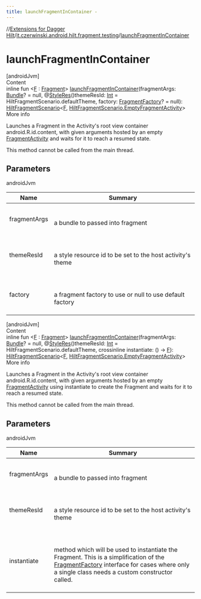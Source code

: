 ```yaml
---
title: launchFragmentInContainer -
---
```

//[Extensions for Dagger Hilt](../index.html)/[it.czerwinski.android.hilt.fragment.testing](index.html)/[launchFragmentInContainer](launch-fragment-in-container.html)



# launchFragmentInContainer  
[androidJvm]  
Content  
inline fun <[F](launch-fragment-in-container.html) : [Fragment](https://developer.android.com/reference/kotlin/androidx/fragment/app/Fragment.html)> [launchFragmentInContainer](launch-fragment-in-container.html)(fragmentArgs: [Bundle](https://developer.android.com/reference/kotlin/android/os/Bundle.html)? = null, @[StyleRes](https://developer.android.com/reference/kotlin/androidx/annotation/StyleRes.html)()themeResId: [Int](https://kotlinlang.org/api/latest/jvm/stdlib/kotlin/-int/index.html) = HiltFragmentScenario.defaultTheme, factory: [FragmentFactory](https://developer.android.com/reference/kotlin/androidx/fragment/app/FragmentFactory.html)? = null): [HiltFragmentScenario](-hilt-fragment-scenario/index.html)<[F](launch-fragment-in-container.html), [HiltFragmentScenario.EmptyFragmentActivity](-hilt-fragment-scenario/-empty-fragment-activity/index.html)>  
More info  


Launches a Fragment in the Activity's root view container android.R.id.content, with given arguments hosted by an empty [FragmentActivity](https://developer.android.com/reference/kotlin/androidx/fragment/app/FragmentActivity.html) and waits for it to reach a resumed state.



This method cannot be called from the main thread.



## Parameters  
  
androidJvm  
  
|  Name|  Summary| 
|---|---|
| <a name="it.czerwinski.android.hilt.fragment.testing//launchFragmentInContainer/#android.os.Bundle?#kotlin.Int#androidx.fragment.app.FragmentFactory?/PointingToDeclaration/"></a>fragmentArgs| <a name="it.czerwinski.android.hilt.fragment.testing//launchFragmentInContainer/#android.os.Bundle?#kotlin.Int#androidx.fragment.app.FragmentFactory?/PointingToDeclaration/"></a><br><br>a bundle to passed into fragment<br><br>
| <a name="it.czerwinski.android.hilt.fragment.testing//launchFragmentInContainer/#android.os.Bundle?#kotlin.Int#androidx.fragment.app.FragmentFactory?/PointingToDeclaration/"></a>themeResId| <a name="it.czerwinski.android.hilt.fragment.testing//launchFragmentInContainer/#android.os.Bundle?#kotlin.Int#androidx.fragment.app.FragmentFactory?/PointingToDeclaration/"></a><br><br>a style resource id to be set to the host activity's theme<br><br>
| <a name="it.czerwinski.android.hilt.fragment.testing//launchFragmentInContainer/#android.os.Bundle?#kotlin.Int#androidx.fragment.app.FragmentFactory?/PointingToDeclaration/"></a>factory| <a name="it.czerwinski.android.hilt.fragment.testing//launchFragmentInContainer/#android.os.Bundle?#kotlin.Int#androidx.fragment.app.FragmentFactory?/PointingToDeclaration/"></a><br><br>a fragment factory to use or null to use default factory<br><br>
  
  


[androidJvm]  
Content  
inline fun <[F](launch-fragment-in-container.html) : [Fragment](https://developer.android.com/reference/kotlin/androidx/fragment/app/Fragment.html)> [launchFragmentInContainer](launch-fragment-in-container.html)(fragmentArgs: [Bundle](https://developer.android.com/reference/kotlin/android/os/Bundle.html)? = null, @[StyleRes](https://developer.android.com/reference/kotlin/androidx/annotation/StyleRes.html)()themeResId: [Int](https://kotlinlang.org/api/latest/jvm/stdlib/kotlin/-int/index.html) = HiltFragmentScenario.defaultTheme, crossinline instantiate: () -> [F](launch-fragment-in-container.html)): [HiltFragmentScenario](-hilt-fragment-scenario/index.html)<[F](launch-fragment-in-container.html), [HiltFragmentScenario.EmptyFragmentActivity](-hilt-fragment-scenario/-empty-fragment-activity/index.html)>  
More info  


Launches a Fragment in the Activity's root view container android.R.id.content, with given arguments hosted by an empty [FragmentActivity](https://developer.android.com/reference/kotlin/androidx/fragment/app/FragmentActivity.html) using instantiate to create the Fragment and waits for it to reach a resumed state.



This method cannot be called from the main thread.



## Parameters  
  
androidJvm  
  
|  Name|  Summary| 
|---|---|
| <a name="it.czerwinski.android.hilt.fragment.testing//launchFragmentInContainer/#android.os.Bundle?#kotlin.Int#kotlin.Function0[TypeParam(bounds=[androidx.fragment.app.Fragment])]/PointingToDeclaration/"></a>fragmentArgs| <a name="it.czerwinski.android.hilt.fragment.testing//launchFragmentInContainer/#android.os.Bundle?#kotlin.Int#kotlin.Function0[TypeParam(bounds=[androidx.fragment.app.Fragment])]/PointingToDeclaration/"></a><br><br>a bundle to passed into fragment<br><br>
| <a name="it.czerwinski.android.hilt.fragment.testing//launchFragmentInContainer/#android.os.Bundle?#kotlin.Int#kotlin.Function0[TypeParam(bounds=[androidx.fragment.app.Fragment])]/PointingToDeclaration/"></a>themeResId| <a name="it.czerwinski.android.hilt.fragment.testing//launchFragmentInContainer/#android.os.Bundle?#kotlin.Int#kotlin.Function0[TypeParam(bounds=[androidx.fragment.app.Fragment])]/PointingToDeclaration/"></a><br><br>a style resource id to be set to the host activity's theme<br><br>
| <a name="it.czerwinski.android.hilt.fragment.testing//launchFragmentInContainer/#android.os.Bundle?#kotlin.Int#kotlin.Function0[TypeParam(bounds=[androidx.fragment.app.Fragment])]/PointingToDeclaration/"></a>instantiate| <a name="it.czerwinski.android.hilt.fragment.testing//launchFragmentInContainer/#android.os.Bundle?#kotlin.Int#kotlin.Function0[TypeParam(bounds=[androidx.fragment.app.Fragment])]/PointingToDeclaration/"></a><br><br>method which will be used to instantiate the Fragment. This is a simplification of the [FragmentFactory](https://developer.android.com/reference/kotlin/androidx/fragment/app/FragmentFactory.html) interface for cases where only a single class needs a custom constructor called.<br><br>
  
  



